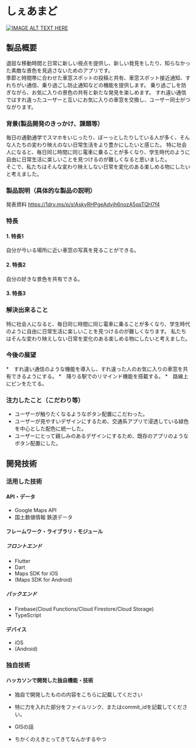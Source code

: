 # しぇあまど

[![IMAGE ALT TEXT HERE](https://jphacks.com/wp-content/uploads/2023/07/JPHACKS2023_ogp.png)](https://www.youtube.com/watch?v=yYRQEdfGjEg)

## 製品概要
退屈な移動時間と日常に新しい視点を提供し、新しい発見をしたり、知らなかった素敵な景色を見逃さないためのアプリです。<br>
季節と時間帯に合わせた車窓スポットの投稿と共有、車窓スポット接近通知、すれちがい通信、乗り過ごし防止通知などの機能を提供します。
乗り過ごしを防ぎながら、お気に入りの景色の共有と新たな発見を楽しめます。
すれ違い通信ではすれ違ったユーザーと互いにお気に入りの車窓を交換し、ユーザー同士がつながります。

### 背景(製品開発のきっかけ、課題等）
毎日の通勤通学でスマホをいじったり、ぼーっとしたりしている人が多く、そんな人たちの変わり映えのない日常生活をより豊かにしたいと感じた。
特に社会人になると、毎日同じ時間に同じ電車に乗ることが多くなり、学生時代のように自由に日常生活に楽しいことを見つけるのが難しくなると思いました。<br>
そこで、私たちはそんな変わり映えしない日常を変化のある楽しめる物にしたいと考えました。


### 製品説明（具体的な製品の説明）
発表資料
https://1drv.ms/p/s!AskvRHPgeAdvjh6nozA5qsTQH7f4
### 特長
#### 1. 特長1
自分が今いる場所に近い車窓の写真を見ることができる。
#### 2. 特長2
自分の好きな景色を共有できる。
#### 3. 特長3


### 解決出来ること
特に社会人になると、毎日同じ時間に同じ電車に乗ることが多くなり、学生時代のように自由に日常生活に楽しいことを見つけるのが難しくなります。
私たちはそんな変わり映えしない日常を変化のある楽しめる物にしたいと考えました。

### 今後の展望
*　すれ違い通信のような機能を導入し、すれ違った人のお気に入りの車窓を共有できるようにする。
*　降りる駅でのリマインド機能を搭載する。
*　路線上にピンをたてる。

### 注力したこと（こだわり等）
* ユーザーが触りたくなるようなボタン配置にこだわった。
* ユーザーが見やすいデザインにするため、交通系アプリで浸透している緑色を中心とした配色に統一した。
* ユーザーにとって親しみのあるデザインにするため、既存のアプリのようなボタン配置にした。

## 開発技術
### 活用した技術
#### API・データ
* Google Maps API
* 国土数値情報 鉄道データ

#### フレームワーク・ライブラリ・モジュール
##### フロントエンド
* Flutter
* Dart
* Maps SDK for iOS
* (Maps SDK for Android)

##### バックエンド
* Firebase(Cloud Functions/Cloud Firestore/Cloud Storage)
* TypeScript

#### デバイス
* iOS
* (Android)

### 独自技術
#### ハッカソンで開発した独自機能・技術
* 独自で開発したものの内容をこちらに記載してください
* 特に力を入れた部分をファイルリンク、またはcommit_idを記載してください。

* GISの話

* ちかくのえきとってきてなんかするやつ
